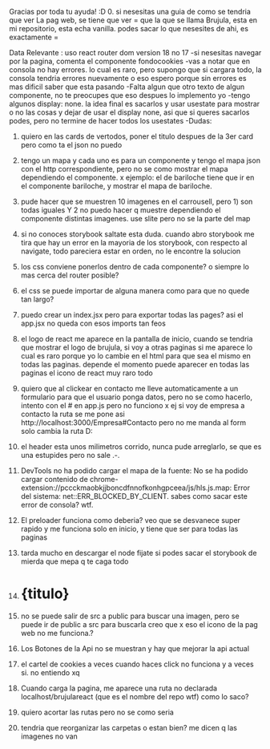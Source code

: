 Gracias por toda tu ayuda! :D 0. si nesesitas una guia de como se tendria que ver La pag web, se tiene que ver = que la que se llama Brujula, esta en mi repositorio, esta echa vanilla. podes sacar lo que nesesites de ahi, es exactamente =

Data Relevante : uso react router dom version 18 no 17
-si nesesitas navegar por la pagina, comenta el componente fondocookies
-vas a notar que en consola no hay errores. lo cual es raro, pero supongo que si cargara todo, la consola tendria errores nuevamente o eso espero porque sin errores es mas dificil saber que esta pasando
-Falta algun que otro texto de algun componente, no te preocupes que eso despues lo implemento yo
-tengo algunos display: none. la idea final es sacarlos y usar usestate para mostrar o no las cosas y dejar de usar el display none, asi que si queres sacarlos podes, pero no termine de hacer
todos los usestates
-Dudas:

1. quiero en las cards de vertodos, poner el titulo despues de la 3er card pero como ta el json no puedo

2. tengo un mapa y cada uno es para un componente y tengo el mapa json con el http correspondiente, pero no se como mostrar el mapa dependiendo el componente. x ejemplo: el de bariloche tiene que ir en el componente bariloche, y mostrar el mapa de bariloche.

3. pude hacer que se muestren 10 imagenes en el carrousell, pero 1) son todas iguales Y 2 no puedo hacer q muestre dependiendo el componente distintas imagenes. use slite pero no se la parte del map

4. si no conoces storybook saltate esta duda. cuando abro storybook me tira que hay un error en la mayoria de los storybook, con respecto al navigate, todo pareciera estar en orden, no le encontre la solucion

5. los css conviene ponerlos dentro de cada componente? o siempre lo mas cerca del router posible?

6. el css se puede importar de alguna manera como para que no quede tan largo?

7. puedo crear un index.jsx pero para exportar todas las pages? asi el app.jsx no queda con esos imports tan feos

8. el logo de react me aparece en la pantalla de inicio, cuando se tendria que mostrar el logo de brujula, si voy a otras paginas si me aparece lo cual es raro porque yo lo cambie en el html para que sea el mismo en todas las paginas. depende el momento puede aparecer en todas las paginas el icono de react muy raro todo

9. quiero que al clickear en contacto me lleve automaticamente a un formulario para que el usuario ponga datos, pero no se como hacerlo, intento con el # en app.js pero no funciono x ej si voy de empresa a contacto la ruta se me pone asi http://localhost:3000/Empresa#Contacto pero no me manda al form solo cambia la ruta D:

10. el header esta unos milimetros corrido, nunca pude arreglarlo, se que es una estupides pero no sale .-.

11. DevTools no ha podido cargar el mapa de la fuente: No se ha podido cargar contenido de chrome-extension://pccckmaobkjjboncdfnnofkonhgpceea/js/hls.js.map: Error del sistema: net::ERR_BLOCKED_BY_CLIENT. sabes como sacar este error de consola? wtf.

12. El preloader funciona como deberia? veo que se desvanece super rapido y me funciona solo en inicio, y tiene que ser para todas las paginas

13. tarda mucho en descargar el node fijate si podes sacar el storybook de mierda que mepa q te caga todo

14. <h1 className='Titulo' data-aos='fade-up'>
        {titulo}
      </h1>

15. no se puede salir de src a public para buscar una imagen, pero se puede ir de public a src para buscarla creo que x eso el icono de la pag web no me funciona.?

16. Los Botones de la Api no se muestran y hay que mejorar la api actual

17. el cartel de cookies a veces cuando haces click no funciona y a veces si. no entiendo xq

18. Cuando carga la pagina, me aparece una ruta no declarada localhost/brujulareact (que es el nombre del repo wtf) como lo saco?

19. quiero acortar las rutas pero no se como seria

20. tendria que reorganizar las carpetas o estan bien? me dicen q las imagenes no van
